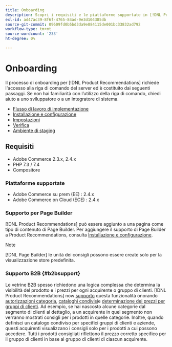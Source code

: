 ```yaml
---
title: Onboarding
description: Scopri i requisiti e le piattaforme supportate in [!DNL Product Recommendations].
exl-id: ad47ac39-8f6f-4765-84ad-9e3d104385db
source-git-commit: 09609fd0b5bd3da9e884115de001bc33832ad792
workflow-type: tm+mt
source-wordcount: '233'
ht-degree: 0%

---
```


# Onboarding

Il processo di onboarding per [!DNL Product Recommendations] richiede l&#39;accesso alla riga di comando del server ed è costituito dai seguenti passaggi. Se non hai familiarità con l’utilizzo della riga di comando, chiedi aiuto a uno sviluppatore o a un integratore di sistema.

- [Flusso di lavoro di implementazione](implementation-workflow.md)
- [Installazione e configurazione](install-configure.md)
- [Impostazioni](settings.md)
- [Verifica](verify.md)
- [Ambiente di staging](staging-environment.md)

## Requisiti

- Adobe Commerce 2.3.x, 2.4.x
- PHP 7.3 / 7.4
- Compositore

### Piattaforme supportate

- Adobe Commerce su prem (EE) : 2.4.x
- Adobe Commerce on Cloud (ECE) : 2.4.x

### Supporto per Page Builder

[!DNL Product Recommendations] può essere aggiunto a una pagina come tipo di contenuto di Page Builder. Per aggiungere il supporto di Page Builder a Product Recommendations, consulta [Installazione e configurazione](install-configure.md).

>[!NOTE]
>
>[!DNL Page Builder] le unità dei consigli possono essere create solo per la visualizzazione store predefinita.

### Supporto B2B {#b2bsupport}

Le vetrine B2B spesso richiedono una logica complessa che determina la visibilità del prodotto e i prezzi per ogni acquirente o gruppo di clienti. [!DNL Product Recommendations] now [supporto](release-notes.md) questa funzionalità onorando [autorizzazioni categoria](https://docs.magento.com/user-guide/catalog/category-permissions.html), [cataloghi condivisi](https://docs.magento.com/user-guide/catalog/catalog-shared.html)e [determinazione dei prezzi per gruppi di clienti](https://docs.magento.com/user-guide/catalog/pricing-advanced.html). Ad esempio, se hai nascosto alcune categorie dal segmento di clienti al dettaglio, a un acquirente in quel segmento non verranno mostrati consigli per i prodotti in quelle categorie. Inoltre, quando definisci un catalogo condiviso per specifici gruppi di clienti e aziende, questi acquirenti visualizzano i consigli solo per i prodotti a cui possono accedere. Tutti i prodotti consigliati riflettono il prezzo corretto specifico per il gruppo di clienti in base al gruppo di clienti di ciascun acquirente.
